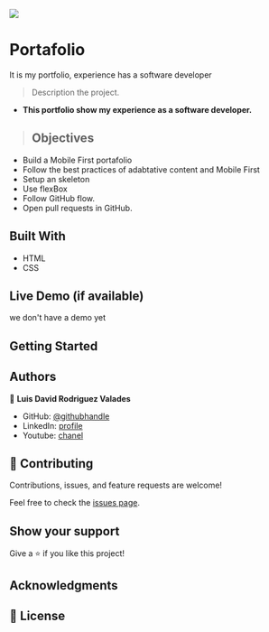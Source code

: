 ![](https://img.shields.io/badge/Microverse-blueviolet)

# Portafolio
It is my portfolio, experience has a software developer

> Description the project.
- **This portfolio show my experience as a software developer.**
> ## Objectives
- Build a Mobile First portafolio
- Follow the best practices of adabtative content and Mobile First
- Setup an skeleton 
- Use flexBox
- Follow GitHub flow.
- Open pull requests in GitHub.


## Built With
- HTML
- CSS

## Live Demo (if available)
we don't have a demo yet


## Getting Started




## Authors

👤 **Luis David Rodriguez Valades**

- GitHub: [@githubhandle](https://github.com/LuisDavidRodriguez)
- LinkedIn: [profile](https://www.linkedin.com/in/luis-david-rodriguez-valades-24a0a8239)
- Youtube: [chanel](https://www.youtube.com/channel/UChuA4SgdDYk2DHStsy7HEgQ)




## 🤝 Contributing

Contributions, issues, and feature requests are welcome!

Feel free to check the [issues page](../../issues/).

## Show your support

Give a ⭐️ if you like this project!

## Acknowledgments


## 📝 License
